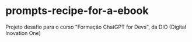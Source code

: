 # prompts-recipe-for-a-ebook
Projeto desafio para o curso "Formação ChatGPT for Devs", da DIO (Digital Inovation One)
